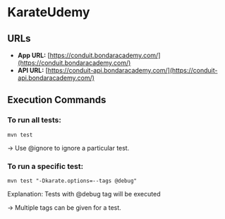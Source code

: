 # KarateUdemy

## URLs

- **App URL:** [https://conduit.bondaracademy.com/](https://conduit.bondaracademy.com/)
- **API URL:** [https://conduit-api.bondaracademy.com/](https://conduit-api.bondaracademy.com/)

## Execution Commands

### To run all tests:

```shell
mvn test
```
-> Use @ignore to ignore a particular test.

### To run a specific test:

```shell
mvn test "-Dkarate.options=--tags @debug"
```

Explanation: Tests with @debug tag will be executed

-> Multiple tags can be given for a test.